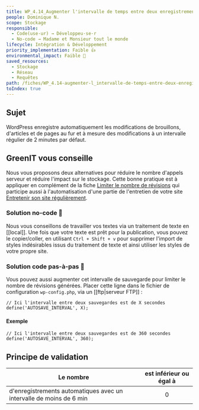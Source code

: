 ```yaml
---
title: WP_4.14_Augmenter l'intervalle de temps entre deux enregistrements automatiques
people: Dominique N.
scope: Stockage
responsible:
  - Code(use·ur) → Développeu·se·r
  - No-code → Madame et Monsieur tout le monde
lifecycle: Intégration & Développement
priority_implementation: Faible 👍
environmental_impact: Faible 🌱
saved_resources:
  - Stockage
  - Réseau
  - Requêtes
path: /fiches/WP_4.14-augmenter-l_intervalle-de-temps-entre-deux-enregistrements-automatiques
toIndex: true
---
```


## Sujet

WordPress enregistre automatiquement les modifications de brouillons, d'articles et de pages au fur et à mesure des modifications à un intervalle régulier de 2 minutes par défaut.

## GreenIT vous conseille

Nous vous proposons deux alternatives pour réduire le nombre d'appels serveur et réduire l'impact sur le stockage.
Cette bonne pratique est à appliquer en complément de la fiche [Limiter le nombre de révisions](./15.%20Limiter%20le%20nombre%20de%20r%C3%A9visions.md) qui participe aussi à l'automatisation d'une partie de l'entretien de votre site [Entretenir son site régulièrement](./01.%20Entretenir%20son%20site%20régulièrement.md).

### Solution no-code 🌱

Nous vous conseillons de travailler vos textes via un traitement de texte en [[local]]. Une fois que votre texte est prêt pour la publication, vous pouvez le copier/coller, en utilisant `Ctrl + Shift + v` pour supprimer l'import de styles indésirables issus du traitement de texte et ainsi utiliser les styles de votre propre site.

### Solution code pas-à-pas 🌱

Vous pouvez aussi augmenter cet intervalle de sauvegarde pour limiter le nombre de révisions générées.
Placer cette ligne dans le fichier de configuration `wp-config.php`, via un [[ftp|serveur FTP]] :

```
// Ici l'intervalle entre deux sauvegardes est de X secondes
define('AUTOSAVE_INTERVAL', X);
```

#### Exemple

```
// Ici l'intervalle entre deux sauvegardes est de 360 secondes
define('AUTOSAVE_INTERVAL', 360);
```

## Principe de validation

| Le nombre                                                           | est inférieur ou égal à |
| ------------------------------------------------------------------- | :---------------------: |
| d'enregistrements automatiques avec un intervalle de moins de 6 min |            0            |
